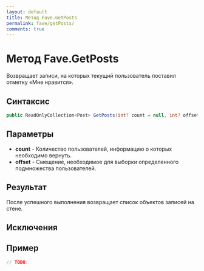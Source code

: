 ```yaml
---
layout: default
title: Метод Fave.GetPosts
permalink: fave/getPosts/
comments: true
---
```

# Метод Fave.GetPosts
Возвращает записи, на которых текущий пользователь поставил отметку «Мне нравится».

## Синтаксис
```csharp
public ReadOnlyCollection<Post> GetPosts(int? count = null, int? offset = null)
```

## Параметры
+ **count** - Количество пользователей, информацию о которых необходимо вернуть.
+ **offset** - Смещение, необходимое для выборки определенного подмножества пользователей.

## Результат
После успешного выполнения возвращает список объектов записей на стене.

## Исключения

## Пример
```csharp
// TODO:
```